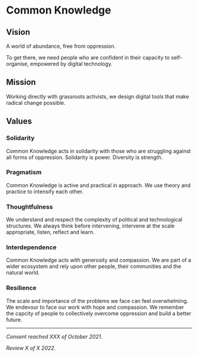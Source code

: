 # Common Knowledge

## Vision

A world of abundance, free from oppression.

To get there, we need people who are confident in their capacity to self-organise, empowered by digital technology.

## Mission

Working directly with grassroots activists, we design digital tools that make radical change possible.

## Values

### Solidarity

Common Knowledge acts in solidarity with those who are struggling against all forms of oppression. Solidarity is power. Diversity is strength.

### Pragmatism

Common Knowledge is active and practical in approach. We use theory and practice to intensify each other.

### Thoughtfulness

We understand and respect the complexity of political and technological structures. We always think before intervening, intervene at the scale appropriate, listen, reflect and learn.

### Interdependence
Common Knowledge acts with generosity and compassion. We are part of a wider ecosystem and rely upon other people, their communities and the natural world.

### Resilience
The scale and importance of the problems we face can feel overwhelming. We endevour to face our work with hope and compassion. We remember the capcity of people to collectively overcome oppression and build a better future.

---

_Consent reached XXX of October 2021._

_Review X of X 2022._
